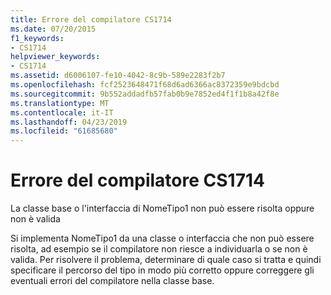 ```yaml
---
title: Errore del compilatore CS1714
ms.date: 07/20/2015
f1_keywords:
- CS1714
helpviewer_keywords:
- CS1714
ms.assetid: d6006107-fe10-4042-8c9b-589e2283f2b7
ms.openlocfilehash: fcf2523648471f68d6ad6366ac8372359e9bdcbd
ms.sourcegitcommit: 9b552addadfb57fab0b9e7852ed4f1f1b8a42f8e
ms.translationtype: MT
ms.contentlocale: it-IT
ms.lasthandoff: 04/23/2019
ms.locfileid: "61685680"
---
```

# <a name="compiler-error-cs1714"></a>Errore del compilatore CS1714
La classe base o l'interfaccia di NomeTipo1 non può essere risolta oppure non è valida  
  
 Si implementa NomeTipo1 da una classe o interfaccia che non può essere risolta, ad esempio se il compilatore non riesce a individuarla o se non è valida. Per risolvere il problema, determinare di quale caso si tratta e quindi specificare il percorso del tipo in modo più corretto oppure correggere gli eventuali errori del compilatore nella classe base.
